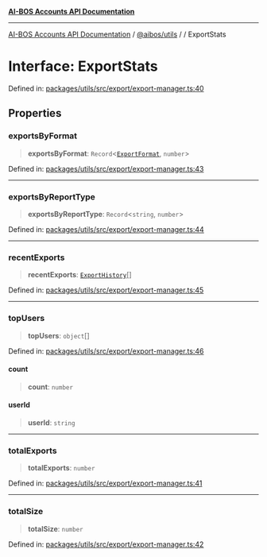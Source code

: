 [**AI-BOS Accounts API Documentation**](../../../README.md)

***

[AI-BOS Accounts API Documentation](../../../README.md) / [@aibos/utils](../README.md) / [](../README.md) / ExportStats

# Interface: ExportStats

Defined in: [packages/utils/src/export/export-manager.ts:40](https://github.com/pohlai88/accounts/blob/48103fb36d28b2b9bfb33472b6de2f719773cde9/packages/utils/src/export/export-manager.ts#L40)

## Properties

### exportsByFormat

> **exportsByFormat**: `Record`\<[`ExportFormat`](../enumerations/ExportFormat.md), `number`\>

Defined in: [packages/utils/src/export/export-manager.ts:43](https://github.com/pohlai88/accounts/blob/48103fb36d28b2b9bfb33472b6de2f719773cde9/packages/utils/src/export/export-manager.ts#L43)

***

### exportsByReportType

> **exportsByReportType**: `Record`\<`string`, `number`\>

Defined in: [packages/utils/src/export/export-manager.ts:44](https://github.com/pohlai88/accounts/blob/48103fb36d28b2b9bfb33472b6de2f719773cde9/packages/utils/src/export/export-manager.ts#L44)

***

### recentExports

> **recentExports**: [`ExportHistory`](ExportHistory.md)[]

Defined in: [packages/utils/src/export/export-manager.ts:45](https://github.com/pohlai88/accounts/blob/48103fb36d28b2b9bfb33472b6de2f719773cde9/packages/utils/src/export/export-manager.ts#L45)

***

### topUsers

> **topUsers**: `object`[]

Defined in: [packages/utils/src/export/export-manager.ts:46](https://github.com/pohlai88/accounts/blob/48103fb36d28b2b9bfb33472b6de2f719773cde9/packages/utils/src/export/export-manager.ts#L46)

#### count

> **count**: `number`

#### userId

> **userId**: `string`

***

### totalExports

> **totalExports**: `number`

Defined in: [packages/utils/src/export/export-manager.ts:41](https://github.com/pohlai88/accounts/blob/48103fb36d28b2b9bfb33472b6de2f719773cde9/packages/utils/src/export/export-manager.ts#L41)

***

### totalSize

> **totalSize**: `number`

Defined in: [packages/utils/src/export/export-manager.ts:42](https://github.com/pohlai88/accounts/blob/48103fb36d28b2b9bfb33472b6de2f719773cde9/packages/utils/src/export/export-manager.ts#L42)
